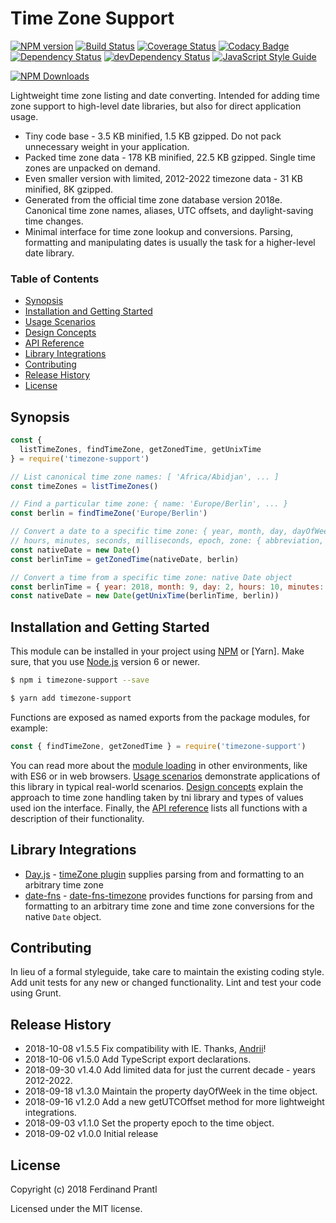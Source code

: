# Time Zone Support
[![NPM version](https://badge.fury.io/js/timezone-support.png)](http://badge.fury.io/js/timezone-support)
[![Build Status](https://travis-ci.org/prantlf/timezone-support.png)](https://travis-ci.org/prantlf/timezone-support)
[![Coverage Status](https://coveralls.io/repos/github/prantlf/timezone-support/badge.svg?branch=master)](https://coveralls.io/github/prantlf/timezone-support?branch=master)
[![Codacy Badge](https://api.codacy.com/project/badge/Grade/9f1034029c0747a980cd49f64f16338b)](https://www.codacy.com/app/prantlf/timezone-support?utm_source=github.com&amp;utm_medium=referral&amp;utm_content=prantlf/timezone-support&amp;utm_campaign=Badge_Grade)
[![Dependency Status](https://david-dm.org/prantlf/timezone-support.svg)](https://david-dm.org/prantlf/timezone-support)
[![devDependency Status](https://david-dm.org/prantlf/timezone-support/dev-status.svg)](https://david-dm.org/prantlf/timezone-support#info=devDependencies)
[![JavaScript Style Guide](https://img.shields.io/badge/code_style-standard-brightgreen.svg)](https://standardjs.com)

[![NPM Downloads](https://nodei.co/npm/timezone-support.png?downloads=true&stars=true)](https://www.npmjs.com/package/timezone-support)

Lightweight time zone listing and date converting. Intended for adding time zone support to high-level date libraries, but also for direct application usage.

* Tiny code base - 3.5 KB minified, 1.5 KB gzipped. Do not pack unnecessary weight in your application.
* Packed time zone data - 178 KB minified, 22.5 KB gzipped. Single time zones are unpacked on demand.
* Even smaller version with limited, 2012-2022 timezone data - 31 KB minified, 8K gzipped.
* Generated from the official time zone database version 2018e. Canonical time zone names, aliases, UTC offsets, and daylight-saving time changes.
* Minimal interface for time zone lookup and conversions. Parsing, formatting and manipulating dates is usually the task for a higher-level date library.

### Table of Contents

- [Synopsis](#synopsis)
- [Installation and Getting Started](#installation-and-getting-started)
- [Usage Scenarios](./docs/usage.md#usage-scenarios)
- [Design Concepts](./docs/design.md#design-concepts)
- [API Reference](./docs/API.md#api-reference)
- [Library Integrations](#library-integrations)
- [Contributing](#contributing)
- [Release History](#release-history)
- [License](#license)

## Synopsis

```js
const {
  listTimeZones, findTimeZone, getZonedTime, getUnixTime
} = require('timezone-support')

// List canonical time zone names: [ 'Africa/Abidjan', ... ]
const timeZones = listTimeZones()

// Find a particular time zone: { name: 'Europe/Berlin', ... }
const berlin = findTimeZone('Europe/Berlin')

// Convert a date to a specific time zone: { year, month, day, dayOfWeek,
// hours, minutes, seconds, milliseconds, epoch, zone: { abbreviation, offset } }
const nativeDate = new Date()
const berlinTime = getZonedTime(nativeDate, berlin)

// Convert a time from a specific time zone: native Date object
const berlinTime = { year: 2018, month: 9, day: 2, hours: 10, minutes: 0 }
const nativeDate = new Date(getUnixTime(berlinTime, berlin))
```

## Installation and Getting Started

This module can be installed in your project using [NPM] or [Yarn]. Make sure, that you use [Node.js] version 6 or newer.

```sh
$ npm i timezone-support --save
```

```sh
$ yarn add timezone-support
```

Functions are exposed as named exports from the package modules, for example:

```js
const { findTimeZone, getZonedTime } = require('timezone-support')
```

You can read more about the [module loading](./docs/API.md#loading) in other environments, like with ES6 or in web browsers. [Usage scenarios](./docs/usage.md#usage-scenarios) demonstrate applications of this library in typical real-world scenarios. [Design concepts](./docs/design.md#design-concepts) explain the approach to time zone handling taken by tni library and types of values used ion the interface. Finally, the [API reference](./docs/API.md#api-reference) lists all functions with a description of their functionality.

## Library Integrations

* [Day.js] - [timeZone plugin] supplies parsing from and formatting to an arbitrary time zone
* [date-fns] - [date-fns-timezone] provides functions for parsing from and formatting to an arbitrary time zone and time zone conversions for the native `Date` object.

## Contributing

In lieu of a formal styleguide, take care to maintain the existing coding style.  Add unit tests for any new or changed functionality. Lint and test your code using Grunt.

## Release History

* 2018-10-08   v1.5.5   Fix compatibility with IE. Thanks, [Andrii](https://github.com/AndriiDidkivsky)!
* 2018-10-06   v1.5.0   Add TypeScript export declarations.
* 2018-09-30   v1.4.0   Add limited data for just the current decade - years 2012-2022.
* 2018-09-18   v1.3.0   Maintain the property dayOfWeek in the time object.
* 2018-09-16   v1.2.0   Add a new getUTCOffset method for more lightweight integrations.
* 2018-09-03   v1.1.0   Set the property epoch to the time object.
* 2018-09-02   v1.0.0   Initial release

## License

Copyright (c) 2018 Ferdinand Prantl

Licensed under the MIT license.

[Node.js]: http://nodejs.org/
[NPM]: https://www.npmjs.com/
[RequireJS]: https://requirejs.org/
[Day.js]: https://github.com/iamkun/dayjs
[date-fns]: https://github.com/date-fns/date-fns
[timeZone plugin]: https://github.com/prantlf/dayjs/blob/combined/docs/en/Plugin.md#timezone
[date-fns-timezone]: https://github.com/prantlf/date-fns-timezone
